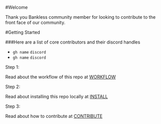 #Welcome

Thank you Bankless community member for looking to contribute to the front face of our community.

#Getting Started

###Here are a list of core contributors and their discord handles

- `gh name` `discord`
- `gh name` `discord`

Step 1:

Read about the workflow of this repo at [WORKFLOW](../docs/WORKFLOW.md)

Step 2:

Read about installing this repo locally at [INSTALL](../docs/INSTALL.md)

Step 3:

Read about how to contribute at [CONTRIBUTE](../docs/CONTRIBUTE.md)
